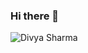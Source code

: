 ### Hi there 👋

<!--
**divya2399/divya2399** is a ✨ _special_ ✨ repository because its `README.md` (this file) appears on your GitHub profile.
-->
![Divya Sharma](https://user-images.githubusercontent.com/53622635/88175606-b3d24b00-cc43-11ea-8e3b-a246808bf0aa.png)

